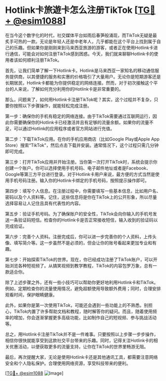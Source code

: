 # Hotlink卡旅遊卡怎么注册TikTok [[TG💪+ @esim1088](https://t.me/s/esim1088)]

在当今这个数字化的时代，社交媒体平台如雨后春笋般涌现，而TikTok无疑是最炙手可热的一款。无论是年轻人还是中老年人，几乎都能在这个平台上找到属于自己的乐趣。但如果你是刚刚来到马来西亚旅游的游客，或者正在使用Hotlink卡进行通信，可能会对如何注册TikTok感到困惑。今天，我们就来聊聊Hotlink卡的使用者该如何顺利注册TikTok。

首先，让我们简单了解一下Hotlink卡。Hotlink是马来西亚一家知名的移动通信服务提供商，以其便捷的服务和实惠的价格吸引了大量用户。无论你是短期游客还是长期居民，Hotlink卡都能为你提供稳定的网络连接。然而，对于初次接触这个平台的人来说，了解如何充分利用你的Hotlink卡是非常重要的。

那么，问题来了，如何用Hotlink卡注册TikTok呢？其实，这个过程并不复杂，只要你按照以下步骤操作，就能轻松完成注册。

第一步：确保你的手机有稳定的网络连接。由于TikTok需要通过互联网运行，因此你需要确保你的Hotlink卡已经激活并且有足够的流量余额。如果你的流量不足，可以通过Hotlink的应用程序或者官方网站进行充值。

第二步：下载TikTok应用。在你的手机应用商店（比如Google Play或Apple App Store）搜索“TikTok”，然后点击下载并安装。通常情况下，这个过程只需几分钟即可完成。

第三步：打开TikTok应用并开始注册。当你第一次打开TikTok时，系统会提示你创建一个账户。你可以选择使用手机号码、电子邮件地址或者是Facebook、Google等第三方平台进行登录。对于Hotlink卡用户来说，最方便的方式当然是使用手机号码注册。输入你的Hotlink卡绑定的手机号码，按照提示操作即可。

第四步：填写个人信息。在注册过程中，你需要填写一些基本信息，比如用户名、密码以及个人资料等。记住，这些信息将是你在TikTok上的公开形象，所以尽量选择容易让人记住且具有代表性的内容。

第五步：验证手机号码。为了确保账户的安全性，TikTok会向你输入的手机号发送一条验证码短信。检查你的Hotlink卡是否正常接收短信，输入收到的验证码以完成验证。

第六步：完善个人资料。注册完成后，你可以进一步完善你的个人资料，上传头像、填写简介等。这一步虽然不是必须的，但会让你的账号看起来更加专业和有趣。

第七步：开始探索TikTok的世界。现在，你已经成功注册了TikTok账户，可以开始浏览各种短视频了。从搞笑视频到教学教程，TikTok的内容包罗万象，总有一款适合你。

除了上述步骤之外，还有一些小技巧可以帮助你更好地利用Hotlink卡和TikTok。例如，定期检查你的流量使用情况，避免超额使用导致额外费用；同时，合理安排观看时间，保护眼睛健康。

此外，如果你是第一次使用TikTok，可能还会遇到一些功能上的不熟悉。别担心，TikTok内置了许多帮助文档和教程，随时解答你的疑问。而且，随着使用频率的增加，你会逐渐掌握更多高级功能，比如制作自己的短视频、参与挑战活动等。

总之，用Hotlink卡注册TikTok并不是一件难事。只要按照以上步骤一步步操作，相信你很快就能享受到这款社交平台带来的乐趣。同时，记得关注Hotlink卡的相关优惠活动，以便获取更多的流量支持，让你在TikTok的世界里畅游无阻。

最后，再次提醒大家，无论是使用Hotlink卡还是其他通讯工具，都需要注意网络安全和个人隐私保护。合理使用网络资源，享受科技带来的便利。

[[TG💪+ @esim1088](https://t.me/s/esim1088) ![Image](https://i.postimg.cc/4NQfJmqS/Snipaste-2025-05-13-00-14-12.png)]